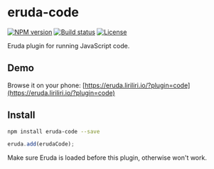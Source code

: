 # eruda-code

[![NPM version][npm-image]][npm-url]
[![Build status][ci-image]][ci-url]
[![License][license-image]][npm-url]

[npm-image]: https://img.shields.io/npm/v/eruda-code.svg
[npm-url]: https://npmjs.org/package/eruda-code
[ci-image]: https://img.shields.io/github/actions/workflow/status/liriliri/eruda-code/main.yml?branch=master&style=flat-square 
[ci-url]: https://github.com/liriliri/eruda-code/actions/workflows/main.yml
[license-image]: https://img.shields.io/npm/l/eruda-code.svg

Eruda plugin for running JavaScript code.

## Demo

Browse it on your phone: 
[https://eruda.liriliri.io/?plugin=code](https://eruda.liriliri.io/?plugin=code)

## Install

```bash
npm install eruda-code --save
```

```javascript
eruda.add(erudaCode);
```

Make sure Eruda is loaded before this plugin, otherwise won't work.